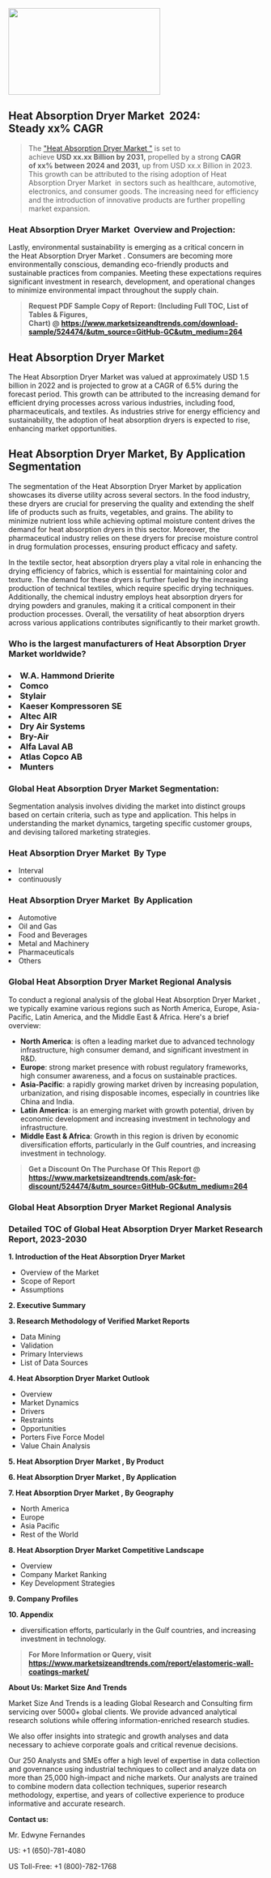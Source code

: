 <p><img class="alignnone size-medium wp-image-20088" src="https://ffe5etoiles.com/wp-content/uploads/2024/12/MST1-300x171.png" alt="" width="300" height="171" /></p><h2 id="ember46" class="ember-view reader-text-block__heading-2">Heat Absorption Dryer Market &nbsp;2024: Steady&nbsp;xx% CAGR</h2><blockquote id="ember47" class="ember-view reader-text-block__blockquote">The&nbsp;<a class="app-aware-link " href="https://www.marketsizeandtrends.com/download-sample/524474/&utm_source=GitHub-GC&utm_medium=264" target="_blank" data-test-app-aware-link="">"Heat Absorption Dryer Market "</a>&nbsp;is set to achieve&nbsp;<strong>USD&nbsp;xx.xx&nbsp;Billion by 2031,</strong>&nbsp;propelled by a strong&nbsp;<strong>CAGR of&nbsp;xx% between 2024 and 2031,</strong>&nbsp;up from USD xx.x Billion in 2023. This growth can be attributed to the rising adoption of&nbsp;Heat Absorption Dryer Market &nbsp;in sectors such as healthcare, automotive, electronics, and consumer goods. The increasing need for efficiency and the introduction of innovative products are further propelling market expansion.</blockquote><h3 id="ember48" class="ember-view reader-text-block__heading-3">Heat Absorption Dryer Market &nbsp;Overview and Projection:</h3><p id="ember49" class="ember-view reader-text-block__paragraph">Lastly, environmental sustainability is emerging as a critical concern in the&nbsp;Heat Absorption Dryer Market . Consumers are becoming more environmentally conscious, demanding eco-friendly products and sustainable practices from companies. Meeting these expectations requires significant investment in research, development, and operational changes to minimize environmental impact throughout the supply chain.</p><blockquote id="ember50" class="ember-view reader-text-block__blockquote"><strong>Request PDF Sample Copy of Report: (Including Full TOC, List of Tables &amp; Figures, Chart)&nbsp;@&nbsp;<strong><a href="https://www.marketsizeandtrends.com/download-sample/524474/&utm_source=GitHub-GC&utm_medium=264" target="_blank">https://www.marketsizeandtrends.com/download-sample/524474/&utm_source=GitHub-GC&utm_medium=264</a></strong></strong></blockquote><h3 class=""> <h2>Heat Absorption Dryer Market</h2><p>The Heat Absorption Dryer Market was valued at approximately USD 1.5 billion in 2022 and is projected to grow at a CAGR of 6.5% during the forecast period. This growth can be attributed to the increasing demand for efficient drying processes across various industries, including food, pharmaceuticals, and textiles. As industries strive for energy efficiency and sustainability, the adoption of heat absorption dryers is expected to rise, enhancing market opportunities.</p><h2>Heat Absorption Dryer Market, By Application Segmentation</h2><p>The segmentation of the Heat Absorption Dryer Market by application showcases its diverse utility across several sectors. In the food industry, these dryers are crucial for preserving the quality and extending the shelf life of products such as fruits, vegetables, and grains. The ability to minimize nutrient loss while achieving optimal moisture content drives the demand for heat absorption dryers in this sector. Moreover, the pharmaceutical industry relies on these dryers for precise moisture control in drug formulation processes, ensuring product efficacy and safety.</p><p>In the textile sector, heat absorption dryers play a vital role in enhancing the drying efficiency of fabrics, which is essential for maintaining color and texture. The demand for these dryers is further fueled by the increasing production of technical textiles, which require specific drying techniques. Additionally, the chemical industry employs heat absorption dryers for drying powders and granules, making it a critical component in their production processes. Overall, the versatility of heat absorption dryers across various applications contributes significantly to their market growth.</p></h3><h3 id="" class="">Who is the largest manufacturers of&nbsp;Heat Absorption Dryer Market worldwide?</h3><h3 class=""></Li><Li>W.A. Hammond Drierite</Li><Li> Comco</Li><Li> Stylair</Li><Li> Kaeser Kompressoren SE</Li><Li> Altec AIR</Li><Li> Dry Air Systems</Li><Li> Bry-Air</Li><Li> Alfa Laval AB</Li><Li> Atlas Copco AB</Li><Li> Munters</h3><h3 id="ember53" class="ember-view reader-text-block__heading-3">Global&nbsp;Heat Absorption Dryer Market Segmentation:</h3><p id="ember54" class="ember-view reader-text-block__paragraph">Segmentation analysis involves dividing the market into distinct groups based on certain criteria, such as type and application. This helps in understanding the market dynamics, targeting specific customer groups, and devising tailored marketing strategies.</p><h3 id="" class="">Heat Absorption Dryer Market &nbsp;By Type</h3><p></Li><Li>Interval</Li><Li> continuously</p><h3 id="" class="">Heat Absorption Dryer Market &nbsp;By Application</h3><p class=""></Li><Li>Automotive</Li><Li> Oil and Gas</Li><Li> Food and Beverages</Li><Li> Metal and Machinery</Li><Li> Pharmaceuticals</Li><Li> Others</p><h3 id="ember62" class="ember-view reader-text-block__heading-3">Global Heat Absorption Dryer Market Regional Analysis</h3><p id="ember63" class="ember-view reader-text-block__paragraph">To conduct a regional analysis of the global Heat Absorption Dryer Market , we typically examine various regions such as North America, Europe, Asia-Pacific, Latin America, and the Middle East &amp; Africa. Here's a brief overview:</p><ul><li><strong>North America</strong>: is often a leading market due to advanced technology infrastructure, high consumer demand, and significant investment in R&amp;D.</li><li><strong>Europe</strong>: strong market presence with robust regulatory frameworks, high consumer awareness, and a focus on sustainable practices.</li><li><strong>Asia-Pacific</strong>: a rapidly growing market driven by increasing population, urbanization, and rising disposable incomes, especially in countries like China and India.</li><li><strong>Latin America</strong>: is an emerging market with growth potential, driven by economic development and increasing investment in technology and infrastructure.</li><li><strong>Middle East &amp; Africa</strong>: Growth in this region is driven by economic diversification efforts, particularly in the Gulf countries, and increasing investment in technology.</li></ul><blockquote id="ember61" class="ember-view reader-text-block__blockquote"><strong>Get a Discount On The Purchase Of This Report @ <strong><a href="https://html-cleaner.com/" target="">https://www.marketsizeandtrends.com/ask-for-discount/524474/&utm_source=GitHub-GC&utm_medium=264</a></strong></strong></blockquote><h3 id="ember62" class="ember-view reader-text-block__heading-3">Global Heat Absorption Dryer Market Regional Analysis</h3><h3 id="" class="">Detailed TOC of Global Heat Absorption Dryer Market Research Report, 2023-2030</h3><p id="" class=""><strong>1. Introduction of the Heat Absorption Dryer Market </strong></p><ul><li>Overview of the Market</li><li>Scope of Report</li><li>Assumptions</li></ul><p id="" class=""><strong>2. Executive Summary</strong></p><p id="" class=""><strong>3. Research Methodology of Verified Market Reports</strong></p><ul><li>Data Mining</li><li>Validation</li><li>Primary Interviews</li><li>List of Data Sources</li></ul><p id="" class=""><strong>4. Heat Absorption Dryer Market Outlook</strong></p><ul><li>Overview</li><li>Market Dynamics</li><li>Drivers</li><li>Restraints</li><li>Opportunities</li><li>Porters Five Force Model</li><li>Value Chain Analysis</li></ul><p id="" class=""><strong>5. Heat Absorption Dryer Market , By Product</strong></p><p id="" class=""><strong>6. Heat Absorption Dryer Market , By Application</strong></p><p id="" class=""><strong>7. Heat Absorption Dryer Market , By Geography</strong></p><ul><li>North America</li><li>Europe</li><li>Asia Pacific</li><li>Rest of the World</li></ul><p id="" class=""><strong>8. Heat Absorption Dryer Market Competitive Landscape</strong></p><ul><li>Overview</li><li>Company Market Ranking</li><li>Key Development Strategies</li></ul><p id="" class=""><strong>9. Company Profiles</strong></p><p id="" class=""><strong>10. Appendix</strong></p><ul><li>diversification efforts, particularly in the Gulf countries, and increasing investment in technology.</li></ul><blockquote id="ember65" class="ember-view reader-text-block__blockquote"><strong>For More Information or Query, visit <strong><strong><a href="https://html-cleaner.com/" target="">https://www.marketsizeandtrends.com/report/elastomeric-wall-coatings-market/</a></strong></strong></strong></blockquote><p id="" class=""><strong>About Us: Market Size And Trends</strong></p><p id="" class="">Market Size And Trends is a leading Global Research and Consulting firm servicing over 5000+ global clients. We provide advanced analytical research solutions while offering information-enriched research studies.</p><p id="" class="">We also offer insights into strategic and growth analyses and data necessary to achieve corporate goals and critical revenue decisions.</p><p id="" class="">Our 250 Analysts and SMEs offer a high level of expertise in data collection and governance using industrial techniques to collect and analyze data on more than 25,000 high-impact and niche markets. Our analysts are trained to combine modern data collection techniques, superior research methodology, expertise, and years of collective experience to produce informative and accurate research.</p><p id="" class=""><strong>Contact us:</strong></p><p id="" class="">Mr. Edwyne Fernandes</p><p id="" class="">US: +1 (650)-781-4080</p><p id="" class="">US Toll-Free: +1 (800)-782-1768</p>
